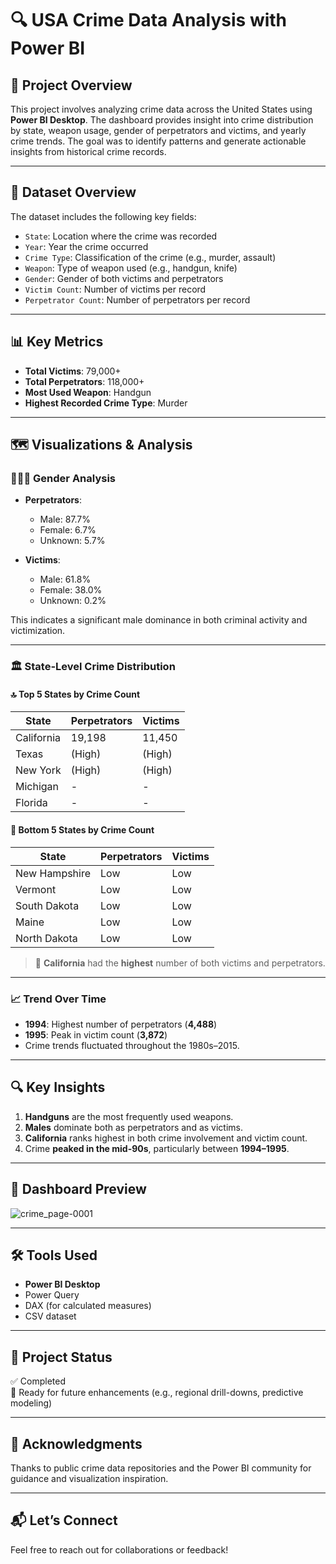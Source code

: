 # 🔍 USA Crime Data Analysis with Power BI

## 📌 Project Overview

This project involves analyzing crime data across the United States using **Power BI Desktop**. The dashboard provides insight into crime distribution by state, weapon usage, gender of perpetrators and victims, and yearly crime trends. The goal was to identify patterns and generate actionable insights from historical crime records.

---

## 🧩 Dataset Overview

The dataset includes the following key fields:

- `State`: Location where the crime was recorded
- `Year`: Year the crime occurred
- `Crime Type`: Classification of the crime (e.g., murder, assault)
- `Weapon`: Type of weapon used (e.g., handgun, knife)
- `Gender`: Gender of both victims and perpetrators
- `Victim Count`: Number of victims per record
- `Perpetrator Count`: Number of perpetrators per record

---

## 📊 Key Metrics

- **Total Victims**: 79,000+
- **Total Perpetrators**: 118,000+
- **Most Used Weapon**: Handgun
- **Highest Recorded Crime Type**: Murder

---

## 🗺️ Visualizations & Analysis

### 🧑‍🤝‍🧑 Gender Analysis

- **Perpetrators**:  
  - Male: 87.7%  
  - Female: 6.7%  
  - Unknown: 5.7%
  
- **Victims**:  
  - Male: 61.8%  
  - Female: 38.0%  
  - Unknown: 0.2%

This indicates a significant male dominance in both criminal activity and victimization.

---

### 🏛️ State-Level Crime Distribution

#### 🔝 Top 5 States by Crime Count

| State       | Perpetrators | Victims  |
|-------------|--------------|----------|
| California  | 19,198       | 11,450   |
| Texas       | (High)       | (High)   |
| New York    | (High)       | (High)   |
| Michigan    | -            | -        |
| Florida     | -            | -        |

#### 🔻 Bottom 5 States by Crime Count

| State          | Perpetrators | Victims |
|----------------|--------------|---------|
| New Hampshire  | Low          | Low     |
| Vermont        | Low          | Low     |
| South Dakota   | Low          | Low     |
| Maine          | Low          | Low     |
| North Dakota   | Low          | Low     |

> 📌 **California** had the **highest** number of both victims and perpetrators.

---

### 📈 Trend Over Time

- **1994**: Highest number of perpetrators (**4,488**)
- **1995**: Peak in victim count (**3,872**)
- Crime trends fluctuated throughout the 1980s–2015.

---

## 🔍 Key Insights

1. **Handguns** are the most frequently used weapons.
2. **Males** dominate both as perpetrators and as victims.
3. **California** ranks highest in both crime involvement and victim count.
4. Crime **peaked in the mid-90s**, particularly between **1994–1995**.

---

## 📸 Dashboard Preview

![crime_page-0001](https://github.com/user-attachments/assets/8c06e48c-049c-4587-a191-c3c7029ff73c)


---

## 🛠 Tools Used

- **Power BI Desktop**
- Power Query
- DAX (for calculated measures)
- CSV dataset

---

## 📁 Project Status

✅ Completed  
🔄 Ready for future enhancements (e.g., regional drill-downs, predictive modeling)

---

## 🙌 Acknowledgments

Thanks to public crime data repositories and the Power BI community for guidance and visualization inspiration.

---

## 📬 Let’s Connect

Feel free to reach out for collaborations or feedback!
